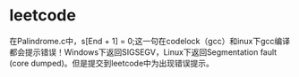 # leetcode

在Palindrome.c中，s[End + 1] = 0;这一句在codelock（gcc）和inux下gcc编译都会提示错误！Windows下返回SIGSEGV，Linux下返回Segmentation fault (core dumped)。但是提交到leetcode中为出现错误提示。
